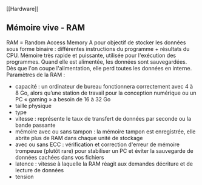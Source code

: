 [[Hardware]]
## Mémoire vive - RAM
RAM = Random Access Memory
A pour objectif de stocker les données sous forme binaire : différentes instructions du programme + résultats du CPU. Mémoire très rapide et puissante, utilisée pour l'exécution des programmes. 
Quand elle est alimentée, les données sont sauvegardées. Dès que l'on coupe l'alimentation, elle perd toutes les données en interne. 
Paramètres de la RAM : 
- capacité : un ordinateur de bureau fonctionnera correctement avec 4 à 8 Go, alors qu’une station de travail pour la conception numérique ou un PC « gaming » a besoin de 16 à 32 Go
- taille physique
- type
- vitesse : représente le taux de transfert de données par seconde ou la bande passante
- mémoire avec ou sans tampon : la mémoire tampon est enregistrée, elle abrite plus de RAM dans chaque unité de stockage
- avec ou sans ECC : vérification et correction d'erreur de mémoire trompeuse (plutôt rare) pour stabiliser un PC et éviter la sauvegarde de données cachées dans vos fichiers
- latence : vitesse à laquelle la RAM réagit aux demandes décriture et de lecture de données
- tension